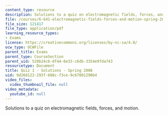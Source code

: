 ```yaml
---
content_type: resource
description: Solutions to a quiz on electromagnetic fields, forces, and motion.
file: /courses/6-641-electromagnetic-fields-forces-and-motion-spring-2009/9d268122293f688cf3ce9c67001290b4_MIT6_641s09_sol_quiz2008.pdf
file_size: 121417
file_type: application/pdf
learning_resource_types:
- Exams
license: https://creativecommons.org/licenses/by-nc-sa/4.0/
ocw_type: OCWFile
parent_title: Exams
parent_type: CourseSection
parent_uid: 528b24c6-df44-6e33-c6db-3354e9fda743
resourcetype: Document
title: Quiz 1 - Solutions - Spring 2008
uid: 9d268122-293f-688c-f3ce-9c67001290b4
video_files:
  video_thumbnail_file: null
video_metadata:
  youtube_id: null
---
```

Solutions to a quiz on electromagnetic fields, forces, and motion.